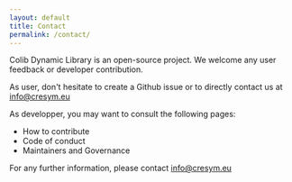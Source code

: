 ```yaml
---
layout: default
title: Contact
permalink: /contact/
---
```



Colib Dynamic Library is an open-source project. We welcome any user feedback or developer contribution. 

As user, don't hesitate to create a Github issue or to directly contact us at info@cresym.eu 

As developper, you may want to consult the following pages:
- How to contribute
- Code of conduct
- Maintainers and Governance

For any further information, please contact info@cresym.eu